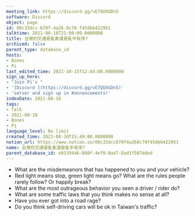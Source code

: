 ```yaml
---
meeting_link: https://discord.gg/vE7QUXGDnS
software: Discord
object: page
id: 80c33dcc-670f-4a26-8c70-f45dbb422951
talktime: 2021-08-18T21:00:00.0000000
title: 台灣的交通是亂象還是亂中有序?
archived: false
parent_type: database_id
hosts:
- Bones
- Pi
last_edited_time: 2021-10-15T12:44:00.0000000
sign_up_here:
- "Join Pi's "
- '[Discord ](https://discord.gg/vE7QUXGDnS)'
- 'server and sign up in #annoncements!'
indexDate: 2021-08-18
tags:
- Talk
- 2021-08-18
- Bones
- Pi
language_level: No limit
created_time: 2021-08-10T15:49:00.0000000
notion_url: https://www.notion.so/80c33dcc670f4a268c70f45dbb422951
name: 台灣的交通是亂象還是亂中有序?
parent_database_id: e9339446-880f-4ef0-8ad7-8ad1f507dded
---
```


   - What are the misdemeanors that has happened to you and your vehicle?
   - Red light means stop, green light means go?
What are the rules people rarely follow? Or happily break?
   - What are the most outrageous behavior you seen a driver / rider do?
   - What are some traffic laws that you think makes no sense at all?
   - Have you ever got into a road rage?
   - Do you think self-driving cars will be ok in Taiwan's traffic?











